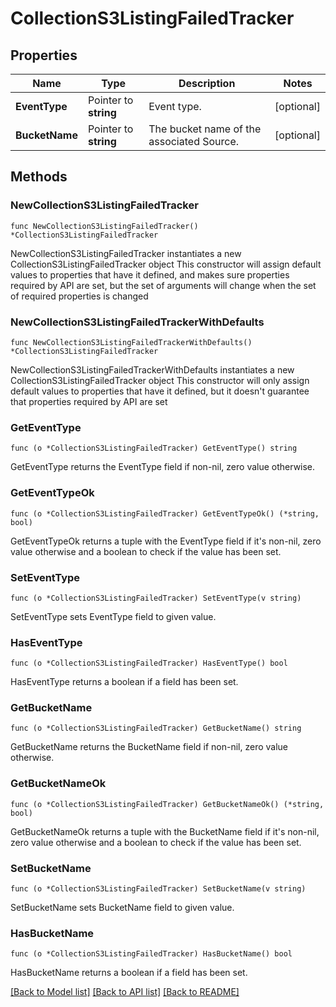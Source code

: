 # CollectionS3ListingFailedTracker

## Properties

Name | Type | Description | Notes
------------ | ------------- | ------------- | -------------
**EventType** | Pointer to **string** | Event type. | [optional] 
**BucketName** | Pointer to **string** | The bucket name of the associated Source. | [optional] 

## Methods

### NewCollectionS3ListingFailedTracker

`func NewCollectionS3ListingFailedTracker() *CollectionS3ListingFailedTracker`

NewCollectionS3ListingFailedTracker instantiates a new CollectionS3ListingFailedTracker object
This constructor will assign default values to properties that have it defined,
and makes sure properties required by API are set, but the set of arguments
will change when the set of required properties is changed

### NewCollectionS3ListingFailedTrackerWithDefaults

`func NewCollectionS3ListingFailedTrackerWithDefaults() *CollectionS3ListingFailedTracker`

NewCollectionS3ListingFailedTrackerWithDefaults instantiates a new CollectionS3ListingFailedTracker object
This constructor will only assign default values to properties that have it defined,
but it doesn't guarantee that properties required by API are set

### GetEventType

`func (o *CollectionS3ListingFailedTracker) GetEventType() string`

GetEventType returns the EventType field if non-nil, zero value otherwise.

### GetEventTypeOk

`func (o *CollectionS3ListingFailedTracker) GetEventTypeOk() (*string, bool)`

GetEventTypeOk returns a tuple with the EventType field if it's non-nil, zero value otherwise
and a boolean to check if the value has been set.

### SetEventType

`func (o *CollectionS3ListingFailedTracker) SetEventType(v string)`

SetEventType sets EventType field to given value.

### HasEventType

`func (o *CollectionS3ListingFailedTracker) HasEventType() bool`

HasEventType returns a boolean if a field has been set.

### GetBucketName

`func (o *CollectionS3ListingFailedTracker) GetBucketName() string`

GetBucketName returns the BucketName field if non-nil, zero value otherwise.

### GetBucketNameOk

`func (o *CollectionS3ListingFailedTracker) GetBucketNameOk() (*string, bool)`

GetBucketNameOk returns a tuple with the BucketName field if it's non-nil, zero value otherwise
and a boolean to check if the value has been set.

### SetBucketName

`func (o *CollectionS3ListingFailedTracker) SetBucketName(v string)`

SetBucketName sets BucketName field to given value.

### HasBucketName

`func (o *CollectionS3ListingFailedTracker) HasBucketName() bool`

HasBucketName returns a boolean if a field has been set.


[[Back to Model list]](../README.md#documentation-for-models) [[Back to API list]](../README.md#documentation-for-api-endpoints) [[Back to README]](../README.md)


